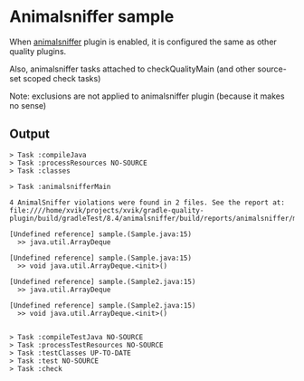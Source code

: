 # Animalsniffer sample

When [animalsniffer](https://github.com/xvik/gradle-animalsniffer-plugin) plugin is enabled,
it is configured the same as other quality plugins.

Also, animalsniffer tasks attached to checkQualityMain (and other source-set scoped check tasks)

Note: exclusions are not applied to animalsniffer plugin (because it makes no sense)

## Output

```
> Task :compileJava
> Task :processResources NO-SOURCE
> Task :classes

> Task :animalsnifferMain

4 AnimalSniffer violations were found in 2 files. See the report at: file:////home/xvik/projects/xvik/gradle-quality-plugin/build/gradleTest/8.4/animalsniffer/build/reports/animalsniffer/main.text

[Undefined reference] sample.(Sample.java:15)
  >> java.util.ArrayDeque

[Undefined reference] sample.(Sample.java:15)
  >> void java.util.ArrayDeque.<init>()

[Undefined reference] sample.(Sample2.java:15)
  >> java.util.ArrayDeque

[Undefined reference] sample.(Sample2.java:15)
  >> void java.util.ArrayDeque.<init>()


> Task :compileTestJava NO-SOURCE
> Task :processTestResources NO-SOURCE
> Task :testClasses UP-TO-DATE
> Task :test NO-SOURCE
> Task :check
```